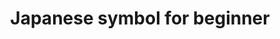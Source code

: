 ---
layout: symbols
title: Japanese symbol for beginner
emoji: japanese_symbol_for_beginner
permalink: 🔰.html
image: assets/img/3moji/japanese_symbol_for_beginner.png
---